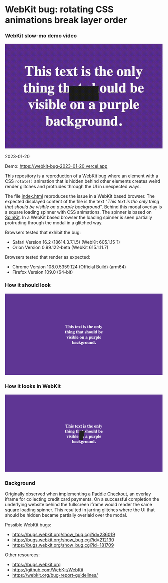 # WebKit bug: rotating CSS animations break layer order

### WebKit slow-mo demo video
![A demo of how the glitch looks in WebKit](media/demo.gif)

2023-01-20

Demo: https://webkit-bug-2023-01-20.vercel.app

This repository is a reproduction of a WebKit bug where an element with a CSS 
`rotate()` animation that is hidden behind other elements creates weird render 
glitches and protrudes through the UI in unexpected ways.

The file [index.html](index.html) reproduces the issue in a WebKit based browser. The 
expected displayed content of the file is the text "*This text is the only 
thing that should be visible on a purple background*". Behind this modal 
overlay is a square loading spinner with CSS animations. The spinner is based 
on [SpinKit](https://github.com/tobiasahlin/SpinKit). In a WebKit based browser 
the loading spinner is seen partially protruding through the modal in a 
glitched way.

Browsers tested that exhibit the bug:
* Safari Version 16.2 (18614.3.7.1.5) (WebKit 605.1.15 ?)
* Orion Version 0.99.122-beta (WebKit 615.1.11.7)

Browsers tested that render as expected:
* Chrome Version 108.0.5359.124 (Official Build) (arm64)
* Firefox Version 109.0 (64-bit)

### How it should look
![The expected look, loading spinner hidden](media/expected.png)

### How it looks in WebKit
![Loading spinner partially protruding through](media/webkit.png)

### Background
Originally observed when implementing a [Paddle Checkout][paddle], an overlay 
iframe for collecting credit card payments. On a successful completion the 
underlying website behind the fullscreen iframe would render the same square 
loading spinner. This resulted in jarring glitches where the UI that should be 
hidden became partially overlaid over the modal.

Possible WebKit bugs:
* https://bugs.webkit.org/show_bug.cgi?id=236019
* https://bugs.webkit.org/show_bug.cgi?id=212130
* https://bugs.webkit.org/show_bug.cgi?id=181709

Other resources:
* https://bugs.webkit.org
* https://github.com/WebKit/WebKit
* https://webkit.org/bug-report-guidelines/

[paddle]: https://developer.paddle.com/guides/b4f911a991bd7-overlay-checkout
